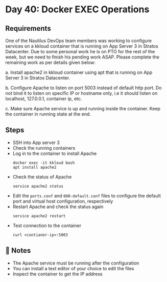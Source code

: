 # Day 40: Docker EXEC Operations

## Requirements
One of the Nautilus DevOps team members was working to configure services on a kkloud container that is running on App Server 3 in Stratos Datacenter. Due to some personal work he is on PTO for the rest of the week, but we need to finish his pending work ASAP. Please complete the remaining work as per details given below:

a. Install apache2 in kkloud container using apt that is running on App Server 3 in Stratos Datacenter.

b. Configure Apache to listen on port 5003 instead of default http port. Do not bind it to listen on specific IP or hostname only, i.e it should listen on localhost, 127.0.0.1, container ip, etc.

c. Make sure Apache service is up and running inside the container. Keep the container in running state at the end.

## Steps
- SSH into App server 3
- Check the running containers
- Log in to the container to install Apache
  ```console
  docker exec -it kkloud bash
  apt install apache2
  ```
- Check the status of Apache
  ```console
  service apache2 status
  ```
- Edit the `ports.conf` and `000-default.conf` files to configure the default port and virtual host configuration, respectively
- Restart Apache and check the status again
  ```console
  service apache2 restart
  ```
- Test connection to the container
  ```console
  curl <contianer-ip>:5003
  ```

## 📝 Notes
- The Apache service must be running after the configuration
- You can install a text editor of your choice to edit the files
- Inspect the container to get the IP address
